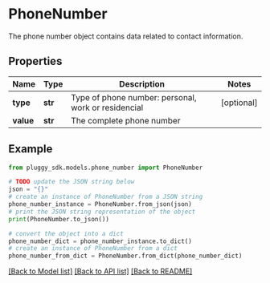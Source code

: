 # PhoneNumber

The phone number object contains data related to contact information.

## Properties

Name | Type | Description | Notes
------------ | ------------- | ------------- | -------------
**type** | **str** | Type of phone number: personal, work or residencial | [optional] 
**value** | **str** | The complete phone number | 

## Example

```python
from pluggy_sdk.models.phone_number import PhoneNumber

# TODO update the JSON string below
json = "{}"
# create an instance of PhoneNumber from a JSON string
phone_number_instance = PhoneNumber.from_json(json)
# print the JSON string representation of the object
print(PhoneNumber.to_json())

# convert the object into a dict
phone_number_dict = phone_number_instance.to_dict()
# create an instance of PhoneNumber from a dict
phone_number_from_dict = PhoneNumber.from_dict(phone_number_dict)
```
[[Back to Model list]](../README.md#documentation-for-models) [[Back to API list]](../README.md#documentation-for-api-endpoints) [[Back to README]](../README.md)


